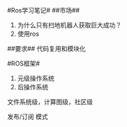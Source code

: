 #Ros学习笔记#
##市场##
1. 为什么只有扫地机器人获取巨大成功？
2. 使用ros


##要求##
代码复用和模块化

#ROS框架#
1. 元级操作系统
2. 后操作系统


文件系统级，计算图级，社区级

发布/订阅 模式
